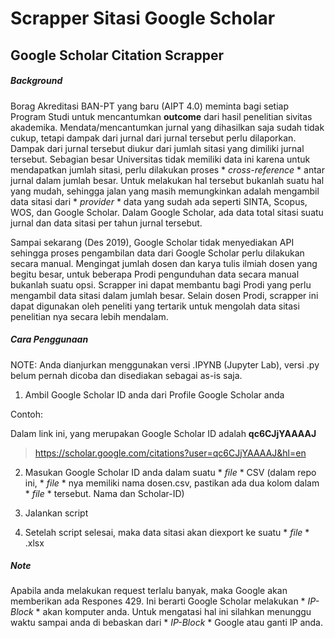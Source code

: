 # Scrapper Sitasi Google Scholar
## Google Scholar Citation Scrapper

##### Background 

Borag Akreditasi BAN-PT yang baru (AIPT 4.0) meminta bagi setiap Program Studi untuk mencantumkan **outcome** dari hasil penelitian sivitas akademika. Mendata/mencantumkan jurnal yang dihasilkan saja sudah tidak cukup, tetapi dampak dari jurnal dari jurnal tersebut perlu dilaporkan. Dampak dari jurnal tersebut diukur dari jumlah sitasi yang dimiliki jurnal tersebut. Sebagian besar Universitas tidak memiliki data ini karena untuk mendapatkan jumlah sitasi, perlu dilakukan proses * *cross-reference* * antar jurnal dalam jumlah besar. Untuk melakukan hal tersebut bukanlah suatu hal yang mudah, sehingga jalan yang masih memungkinkan adalah mengambil data sitasi dari * *provider* * data yang sudah ada seperti SINTA, Scopus, WOS, dan Google Scholar. Dalam Google Scholar, ada data total sitasi suatu jurnal dan data sitasi per tahun jurnal tersebut.

Sampai sekarang (Des 2019), Google Scholar tidak menyediakan API sehingga proses pengambilan data dari Google Scholar perlu dilakukan secara manual. Mengingat jumlah dosen dan karya tulis ilmiah dosen yang begitu besar, untuk beberapa Prodi pengunduhan data secara manual bukanlah suatu opsi. Scrapper ini dapat membantu bagi Prodi yang perlu mengambil data sitasi dalam jumlah besar. Selain dosen Prodi, scrapper ini dapat digunakan oleh peneliti yang tertarik untuk mengolah data sitasi penelitian nya secara lebih mendalam.

##### Cara Penggunaan

NOTE: Anda dianjurkan menggunakan versi .IPYNB (Jupyter Lab), versi .py belum pernah dicoba dan disediakan sebagai as-is saja. 
1. Ambil Google Scholar ID anda dari Profile Google Scholar anda

Contoh:

Dalam link ini, yang merupakan Google Scholar ID adalah **qc6CJjYAAAAJ**
> https://scholar.google.com/citations?user=qc6CJjYAAAAJ&hl=en

2. Masukan Google Scholar ID anda dalam suatu * *file* * CSV (dalam repo ini, * *file* * nya memiliki nama dosen.csv, pastikan ada dua kolom dalam * *file* * tersebut. Nama dan Scholar-ID)

3. Jalankan script
4. Setelah script selesai, maka data sitasi akan diexport ke suatu * *file* * .xlsx

##### Note

Apabila anda melakukan request terlalu banyak, maka Google akan memberikan ada Respones 429. Ini berarti Google Scholar melakukan * *IP-Block* * akan komputer anda. Untuk mengatasi hal ini silahkan menunggu waktu sampai anda di bebaskan dari * *IP-Block* * Google atau ganti IP anda.

